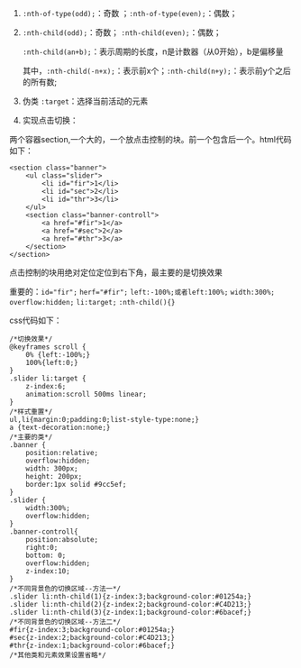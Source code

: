 1. `:nth-of-type(odd);`：奇数 ；`:nth-of-type(even);`：偶数；
2. `:nth-child(odd);`：奇数； `:nth-child(even);`：偶数；

	`:nth-child(an+b);`：表示周期的长度，n是计数器（从0开始），b是偏移量

	其中，`:nth-child(-n+x);`：表示前x个；`:nth-child(n+y);`：表示前y个之后的所有数;
3. 伪类 `:target`：选择当前活动的元素
4. 实现点击切换：

两个容器section,一个大的，一个放点击控制的块。前一个包含后一个。html代码如下：

	<section class="banner">
    	<ul class="slider">
    		<li id="fir">1</li>
    		<li id="sec">2</li>
    		<li id="thr">3</li>
        </ul>
    	<section class="banner-controll">
    		<a href="#fir">1</a>
    		<a href="#sec">2</a>
    		<a href="#thr">3</a>
    	</section>
    </section>

点击控制的块用绝对定位定位到右下角，最主要的是切换效果

重要的：`id="fir";` `herf="#fir";` `left:-100%;或者left:100%;` `width:300%;` `overflow:hidden;` `li:target;` `:nth-child(){}`

css代码如下：

	/*切换效果*/
	@keyframes scroll {
		0% {left:-100%;}
		100%{left:0;}
	}
	.slider li:target {
		z-index:6;
		animation:scroll 500ms linear;
	}
	/*样式重置*/
	ul,li{margin:0;padding:0;list-style-type:none;}
	a {text-decoration:none;}
	/*主要的类*/
	.banner {
		position:relative;
		overflow:hidden;
		width: 300px;
		height: 200px;
		border:1px solid #9cc5ef;
	}
	.slider {
		width:300%;
		overflow:hidden;
	}
	.banner-controll{
		position:absolute;
		right:0;
		bottom: 0;
		overflow:hidden;
		z-index:10;
	}
	/*不同背景色的切换区域--方法一*/
	.slider li:nth-child(1){z-index:3;background-color:#01254a;}
	.slider li:nth-child(2){z-index:2;background-color:#C4D213;}
	.slider li:nth-child(3){z-index:1;background-color:#6bacef;}
	/*不同背景色的切换区域--方法二*/
	#fir{z-index:3;background-color:#01254a;}
	#sec{z-index:2;background-color:#C4D213;}
	#thr{z-index:1;background-color:#6bacef;}
	/*其他类和元素效果设置省略*/
				


